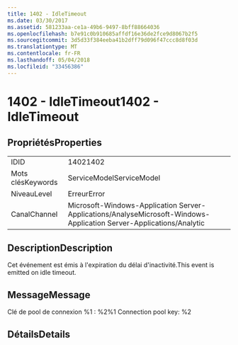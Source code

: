 ```yaml
---
title: 1402 - IdleTimeout
ms.date: 03/30/2017
ms.assetid: 581233aa-ce1a-49b6-9497-8bff88664036
ms.openlocfilehash: b7e91c0b910685affdf16e36de2fce9d8067b2f5
ms.sourcegitcommit: 3d5d33f384eeba41b2dff79d096f47ccc8d8f03d
ms.translationtype: MT
ms.contentlocale: fr-FR
ms.lasthandoff: 05/04/2018
ms.locfileid: "33456386"
---
```

# <a name="1402---idletimeout"></a><span data-ttu-id="df23c-102">1402 - IdleTimeout</span><span class="sxs-lookup"><span data-stu-id="df23c-102">1402 - IdleTimeout</span></span>
## <a name="properties"></a><span data-ttu-id="df23c-103">Propriétés</span><span class="sxs-lookup"><span data-stu-id="df23c-103">Properties</span></span>  
  
|||  
|-|-|  
|<span data-ttu-id="df23c-104">ID</span><span class="sxs-lookup"><span data-stu-id="df23c-104">ID</span></span>|<span data-ttu-id="df23c-105">1402</span><span class="sxs-lookup"><span data-stu-id="df23c-105">1402</span></span>|  
|<span data-ttu-id="df23c-106">Mots clés</span><span class="sxs-lookup"><span data-stu-id="df23c-106">Keywords</span></span>|<span data-ttu-id="df23c-107">ServiceModel</span><span class="sxs-lookup"><span data-stu-id="df23c-107">ServiceModel</span></span>|  
|<span data-ttu-id="df23c-108">Niveau</span><span class="sxs-lookup"><span data-stu-id="df23c-108">Level</span></span>|<span data-ttu-id="df23c-109">Erreur</span><span class="sxs-lookup"><span data-stu-id="df23c-109">Error</span></span>|  
|<span data-ttu-id="df23c-110">Canal</span><span class="sxs-lookup"><span data-stu-id="df23c-110">Channel</span></span>|<span data-ttu-id="df23c-111">Microsoft-Windows-Application Server-Applications/Analyse</span><span class="sxs-lookup"><span data-stu-id="df23c-111">Microsoft-Windows-Application Server-Applications/Analytic</span></span>|  
  
## <a name="description"></a><span data-ttu-id="df23c-112">Description</span><span class="sxs-lookup"><span data-stu-id="df23c-112">Description</span></span>  
 <span data-ttu-id="df23c-113">Cet événement est émis à l'expiration du délai d'inactivité.</span><span class="sxs-lookup"><span data-stu-id="df23c-113">This event is emitted on idle timeout.</span></span>  
  
## <a name="message"></a><span data-ttu-id="df23c-114">Message</span><span class="sxs-lookup"><span data-stu-id="df23c-114">Message</span></span>  
 <span data-ttu-id="df23c-115">Clé de pool de connexion %1 : %2</span><span class="sxs-lookup"><span data-stu-id="df23c-115">%1 Connection pool key: %2</span></span>  
  
## <a name="details"></a><span data-ttu-id="df23c-116">Détails</span><span class="sxs-lookup"><span data-stu-id="df23c-116">Details</span></span>
